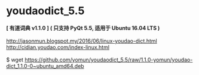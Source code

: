 # youdaodict_5.5
<b>[ 有道词典 v1.1.0 ] ( 只支持 PyQt 5.5, 适用于 Ubuntu 16.04 LTS )</b><br>
<br>
http://jasonmun.blogspot.my/2016/06/linux-youdao-dict.html<br>
http://cidian.youdao.com/index-linux.html<br>
<br>
$ wget https://github.com/yomun/youdaodict_5.5/raw/1.1.0-yomun/youdao-dict_1.1.0-0~ubuntu_amd64.deb
